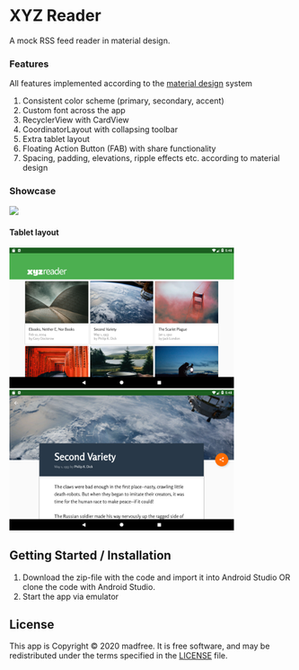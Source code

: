 # XYZ Reader

A mock RSS feed reader in material design.

### Features

All features implemented according to the [material design](https://material.io/) system

1. Consistent color scheme (primary, secondary, accent)
2. Custom font across the app
3. RecyclerView with CardView
4. CoordinatorLayout with collapsing toolbar
5. Extra tablet layout
6. Floating Action Button (FAB) with share functionality
5. Spacing, padding, elevations, ripple effects etc. according to material design

### Showcase

<img src=/screenshots/phone.gif width="200">

#### Tablet layout

<img src=/screenshots/tablet_1.png width="400"> <img src=/screenshots/tablet_2.png width="400">

## Getting Started / Installation 

1. Download the zip-file with the code and import it into Android Studio OR clone the code with Android Studio.
2. Start the app via emulator

## License

This app is Copyright © 2020 madfree. It is free software, and may be redistributed under the terms specified in the [LICENSE](/LICENSE) file.